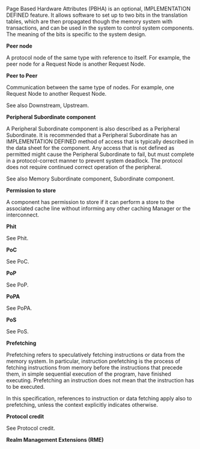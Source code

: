 Page Based Hardware Attributes (PBHA) is an optional, IMPLEMENTATION DEFINED feature. It allows software to set up to two bits in the translation tables, which are then propagated though the memory system with transactions, and can be used in the system to control system components. The meaning of the bits is specific to the system design.

**Peer node**

A protocol node of the same type with reference to itself. For example, the peer node for a Request Node is another Request Node.

**Peer to Peer**

Communication between the same type of nodes. For example, one Request Node to another Request Node.

See also Downstream, Upstream.

**Peripheral Subordinate component**

A Peripheral Subordinate component is also described as a Peripheral Subordinate. It is recommended that a Peripheral Subordinate has an IMPLEMENTATION DEFINED method of access that is typically described in the data sheet for the component. Any access that is not defined as permitted might cause the Peripheral Subordinate to fail, but must complete in a protocol-correct manner to prevent system deadlock. The protocol does not require continued correct operation of the peripheral.

See also Memory Subordinate component, Subordinate component.

**Permission to store**

A component has permission to store if it can perform a store to the associated cache line without informing any other caching Manager or the interconnect.

**Phit**

See Phit.

**PoC**

See PoC.

**PoP**

See PoP.

**PoPA**

See PoPA.

**PoS**

See PoS.

**Prefetching**

Prefetching refers to speculatively fetching instructions or data from the memory system. In particular, instruction prefetching is the process of fetching instructions from memory before the instructions that precede them, in simple sequential execution of the program, have finished executing. Prefetching an instruction does not mean that the instruction has to be executed.

In this specification, references to instruction or data fetching apply also to prefetching, unless the context explicitly indicates otherwise.

**Protocol credit**

See Protocol credit.

**Realm Management Extensions (RME)**